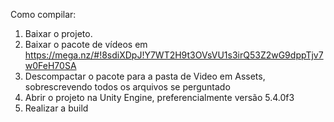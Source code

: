 Como compilar:

1. Baixar o projeto.
2. Baixar o pacote de vídeos em https://mega.nz/#!8sdiXDpJ!Y7WT2H9t3OVsVU1s3irQ53Z2wG9dppTjv7w0FeH70SA
3. Descompactar o pacote para a pasta de Video em Assets, sobrescrevendo todos os arquivos se perguntado
4. Abrir o projeto na Unity Engine, preferencialmente versão 5.4.0f3
5. Realizar a build
